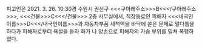 피고인은 2021. 3. 26. 10:30경 수원시 권선구 <<<구아래주소>>>B<<</구아래주소>>>, <<<건물>>>C<<</건물>>> 2층 사무실에서, 직장동료인 피해자 <<<내국인이름>>>D<<</내국인이름>>>과 자동차부품 세척액을 바닥에 쏟은 문제로 말다툼을 하다가 피해자로부터 욕설을 듣자 화가 나 양손으로 피해자의 가슴 부위를 밀쳐 폭행하였다.